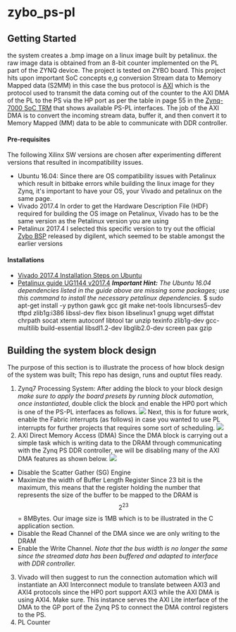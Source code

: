 # zybo_ps-pl
## Getting Started
the system creates a .bmp image on a linux image built by petalinux. the raw image data is obtained from an 8-bit counter implemented on the PL part of the ZYNQ device. The project is tested on ZYBO board. This project hits upon important SoC concepts e,g conversion Stream data to Memory Mapped data (S2MM) in this case the bus protocol is [AXI](https://en.wikipedia.org/wiki/Advanced_eXtensible_Interface) which is the protocol used to transmit the data coming out of the counter to the AXI DMA of the PL to the PS via the HP port as per the table in page 55 in the [Zynq-7000 SoC TRM](https://www.xilinx.com/support/documentation/user_guides/ug585-Zynq-7000-TRM.pdf) that shows available PS-PL interfaces. The job of the AXI DMA is to convert the incoming stream data, buffer it, and then convert it to Memory Mapped (MM) data to be able to communicate with DDR controller.

#### Pre-requisites
The following Xilinx SW versions are chosen after experimenting different versions that resulted in incompatibility issues.
* Ubuntu 16.04:
    Since there are OS compatibility issues with Petalinux which result in bitbake errors while building the linux image for they Zynq, it's important to have your OS, your Vivado and petalinux on the same page.
* Vivado 2017.4
    In order to get the Hardware Description File (HDF) required for building the OS image on Petalinux, Vivado has to be the same version as the Petalinux version you are using
* Petalinux 2017.4
    I selected this specific version to try out the official [Zybo BSP](https://github.com/Digilent/Petalinux-Zybo) released by digilent, which seemed to be stable amongst the earlier versions
#### Installations
* [Vivado 2017.4 Installation Steps on Ubuntu](https://techniex.com/installing-uninstalling-vivado-2017-4-in-ubuntu-16-04/)
* [Petalinux guide UG1144 v2017.4](https://www.xilinx.com/support/documentation/sw_manuals/xilinx2017_4/ug1144-petalinux-tools-reference-guide.pdf)
 ***Important Hint:*** *The Ubuntu 16.04 dependencies listed in the guide above are missing some packages; use this command to install the necessary petalinux dependencies.*
    $ sudo apt-get install -y python gawk gcc git make net-tools libncurses5-dev tftpd zlib1g:i386 libssl-dev flex bison libselinux1 gnupg wget diffstat chrpath socat xterm autoconf libtool tar unzip texinfo zlib1g-dev gcc-multilib build-essential libsdl1.2-dev libglib2.0-dev screen pax gzip
## Building the system block design
The purpose of this section is to illustrate the process of how block design of the system was built; This repo has design, runs and ouptut files ready.
1. Zynq7 Processing System:
After adding the block to your block design *make sure to apply the board presets by running block automation, once instantiated*, double click the block and enable the HP0 port which is one of the PS-PL interfaces as follows.
![](https://i.imgur.com/nsjFjSg.png)
Next, this is for future work, enable the Fabric interrupts (as follows) in case you wanted to use PL interrupts for further projects that requires some sort of scheduling.
![](https://i.imgur.com/imra6FK.png)
2. AXI Direct Memory Access (DMA)
Since the DMA block is carrying out a simple task which is writing data to the DRAM through communicating with the Zynq PS DDR controller, we will be disabling many of the AXI DMA features as shown below.
![](https://i.imgur.com/t9EsQWY.png)
* Disable the Scatter Gather (SG) Engine
* Maximize the width of Buffer Length Register
Since 23 bit is the maximum, this means that the register holding the number that represents the size of the buffer to be mapped to the DRAM is $$2^{23}$$ = 8MBytes. Our image size is 1MB which is to be illustrated in the C application section.
* Disable the Read Channel of the DMA since we are only writing to the DRAM
* Enable the Write Channel. *Note that the bus width is no longer the same since the streamed data has been buffered and adapted to interface with DDR controller.*
3. Vivado will then suggest to run the connection automation which will instantiate an AXI Interconnect module to translate between AXI3 and AXI4 protocols since the HP0 port support AXI3 while the AXI DMA is using AXI4. Make sure. This instance serves the AXI Lite interface of the DMA to the GP port of the Zynq PS to connect the DMA control registers to the PS.
4. PL Counter

